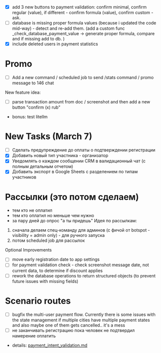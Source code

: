 - [x] add 3 new buttons to payment validation: confirm minimal, confirm regular (value), if different - confirm formula (value), confirm custom - ask. 
- [ ] database is missing proper formula values (because i updated the code mid-way) - detect and re-add them. (add a custom func _check_database_payment_value -> generate proper formula, compare and if missing add to db. )
- [x] include deleted users in payment statistics

# Promo
- [ ] Add a new command / scheduled job to send /stats command / promo message to 146 chat

New feature idea:
- [ ] parse transaction amount from doc / screenshot and then add a new button "confirm (x) rub"
- bonus: test litellm

# New Tasks (March 7)
- [ ] Сделать предупреждение до оплаты о подтверждении регистрации
- [x] Добавить новый тип участника - организатор
- [x] Уведомлять о каждом сообщении CRM в валидационный чат (с полным детальным отчетом)
- [x] Добавить экспорт в Google Sheets с разделением по типам участников

# Рассылки (это потом сделаем)
- тем кто не оплатил
- тем кто оплатил но меньше чем нужно
- за пару дней до опрос "а ты придешь"
Идея по рассылкам:
1) сначала делаем спец-команду для админов (с фичой от botspot - visibility = admin only) - для ручного запуска
2) потом scheduled job для рассылок

Optional Improvements
- [ ] move early registration date to app settings
- [ ] for payment validation check - check screenshot message date, not current data, to determine if discount applies
- [ ] rework the database operations to return structured objects (to prevent future issues with missing fields)

# Scenario routes
- [ ] bugfix the multi-user payment flow. Currently there is some issues with the state management if multiple cities have multiple payment states and also maybe one of them gets cancelled.. it's a mess
- [ ]  не заканчивать регистрацию пока человек не подтвердил намерение оплатить
  - details: [payment_intent_validation.md](payment_intent_validation.md)

